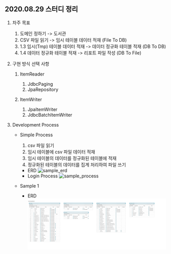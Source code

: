 ## 2020.08.29 스터디 정리

1. 차주 목표
    1) 도메인 정하기 -> 도서관
    2) CSV 파일 읽기 -> 임시 테이블 데이터 적재
        (File To DB)
    3) 1.3 임시(Tmp) 테이블 데이터 적재 -> 데이터 정규화 테이블 적재
        (DB To DB)
    4) 1.4 데이터 정규화 테이블 적재 -> 리포트 파일 작성
        (DB To File)

2. 구현 방식 선택 사항 
    1) ItemReader
        1) JdbcPaging
        2) JpaRepository
 
    2) ItemWriter
        1) JpaItemWriter
        2) JdbcBatchItemWriter

3. Development Process
    - Simple Process
        1. csv 파일 읽기
        2. 임시 테이블에 csv 파일 데이터 적재
        3. 임시 테이블의 데이터를 정규화된 테이블에 적재
        4. 정규화된 테이블의 데이터를 집계 처리하여 파일 쓰기
        - ERD
![sample_erd](/img/libraryTmp-erd.png "Simple erd")
        - Login Process
![sample_process](/img/libraryTmp-batch-process.png "Simple Process Prototype")

    - Sample 1
        - ERD
![library_table_prototype](/img/library_table.png "prototype")